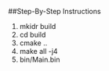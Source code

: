 
##Step-By-Step Instructions
1.   mkidr build
2.   cd build
3.   cmake ..
4.   make all -j4
5.   bin/Main.bin
